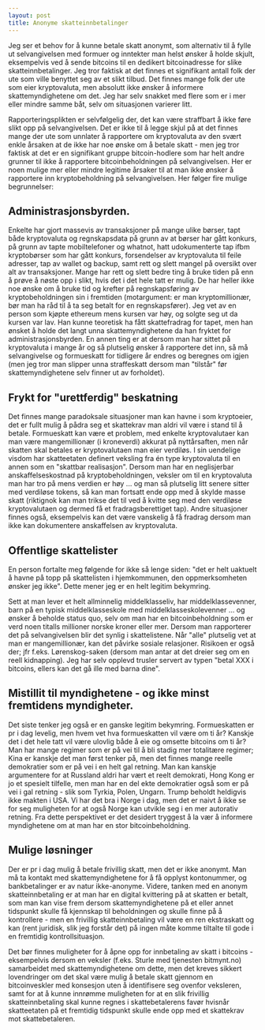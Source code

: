 ```yaml
---
layout: post
title: Anonyme skatteinnbetalinger
---
```


Jeg ser et behov for å kunne betale skatt anonymt, som alternativ til å fylle ut selvangivelsen med formuer og inntekter man helst ønsker å holde skjult, eksempelvis ved å sende bitcoins til en dedikert bitcoinadresse for slike skatteinnbetalinger.  Jeg tror faktisk at det finnes et signifikant antall folk der ute som ville benyttet seg av et slikt tilbud.  Det finnes mange folk der ute som eier kryptovaluta, men absolutt ikke ønsker å informere skattemyndighetene om det.  Jeg har selv snakket med flere som er i mer eller mindre samme båt, selv om situasjonen varierer litt.

Rapporteringsplikten er selvfølgelig der, det kan være straffbart å ikke føre slikt opp på selvangivelsen.  Det er ikke til å legge skjul på at det finnes mange der ute som unnlater å rapportere om kryptovaluta av den svært enkle årsaken at de ikke har noe ønske om å betale skatt - men jeg tror faktisk at det er en signifikant gruppe bitcoin-hodlere som har helt andre grunner til ikke å rapportere bitcoinbeholdningen på selvangivelsen.  Her er noen mulige mer eller mindre legitime årsaker til at man ikke ønsker å rapportere inn kryptobeholdning på selvangivelsen.  Her følger fire mulige begrunnelser:

## Administrasjonsbyrden.

Enkelte har gjort massevis av transaksjoner på mange ulike børser, tapt både kryptovaluta og regnskapsdata på grunn av at børser har gått konkurs, på grunn av tapte mobiltelefoner og whatnot, hatt udokumenterte tap ifbm kryptobørser som har gått konkurs, forsendelser av kryptovaluta til feile adresser, tap av wallet og backup, samt rett og slett mangel på oversikt over alt av transaksjoner.  Mange har rett og slett bedre ting å bruke tiden på enn å prøve å nøste opp i slikt, hvis det i det hele tatt er mulig.  De har heller ikke noe ønske om å bruke tid og krefter på regnskapsføring av kryptobeholdningen sin i fremtiden (motargument: er man kryptomillionær, bør man ha råd til å ta seg betalt for en regnskapsfører).  Jeg vet av en person som kjøpte ethereum mens kursen var høy, og solgte seg ut da kursen var lav.  Han kunne teoretisk ha fått skattefradrag for tapet, men han ønsket å holde det langt unna skattemyndighetene da han fryktet for administrasjonsbyrden.  En annen ting er at dersom man har sittet på kryptovaluta i mange år og så plutselig ønsker å rapportere det inn, så må selvangivelse og formueskatt for tidligere år endres og beregnes om igjen (men jeg tror man slipper unna straffeskatt dersom man "tilstår" før skattemyndighetene selv finner ut av forholdet).

## Frykt for "urettferdig" beskatning

Det finnes mange paradoksale situasjoner man kan havne i som kryptoeier, det er fullt mulig å pådra seg et skattekrav man aldri vil være i stand til å betale.  Formueskatt kan være et problem, med enkelte kryptovalutaer kan man være mangemillionær (i kroneverdi) akkurat på nyttårsaften, men når skatten skal betales er kryptovalutaen man eier verdiløs.  I sin uendelige visdom har skatteetaten definert veksling fra én type kryptovaluta til en annen som en "skattbar realisasjon".  Dersom man har en neglisjerbar anskaffelseskostnad på kryptobeholdningen, veksler om til en kryptovaluta man har tro på mens verdien er høy ... og man så plutselig litt senere sitter med verdiløse tokens, så kan man fortsatt ende opp med å skylde masse skatt (riktignok kan man trikse det til ved å kvitte seg med den verdiløse kryptovalutaen og dermed få et fradragsberettiget tap).  Andre situasjoner finnes også, eksempelvis kan det være vanskelig å få fradrag dersom man ikke kan dokumentere anskaffelsen av kryptovaluta.

## Offentlige skattelister

En person fortalte meg følgende for ikke så lenge siden: "det er helt uaktuelt å havne på topp på skattelisten i hjemkommunen, den oppmerksomheten ønsker jeg ikke".  Dette mener jeg er en helt legitim bekymring.

Sett at man lever et helt allminnelig middelklasseliv, har middelklassevenner, barn på en typisk middelklasseskole med middelklasseskolevenner ... og ønsker å beholde status quo, selv om man har en bitcoinbeholdning som er verd noen titalls millioner norske kroner eller mer.  Dersom man rapporterer det på selvangivelsen blir det synlig i skattelistene.  Når "alle" plutselig vet at man er mangemillionær, kan det påvirke sosiale relasjoner.  Risikoen er også der; jfr f.eks. Lørenskog-saken (dersom man antar at det dreier seg om en reell kidnapping).  Jeg har selv opplevd trusler servert av typen "betal XXX i bitcoins, ellers kan det gå ille med barna dine".

## Mistillit til myndighetene - og ikke minst fremtidens myndigheter.

Det siste tenker jeg også er en ganske legitim bekymring.  Formueskatten er pr i dag levelig, men hvem vet hva formueskatten vil være om ti år?  Kanskje det i det hele tatt vil være ulovlig både å eie og omsette bitcoins om ti år?  Man har mange regimer som er på vei til å bli stadig mer totalitære regimer; Kina er kanskje det man først tenker på, men det finnes mange reelle demokratier som er på vei i en helt gal retning.  Man kan kanskje argumentere for at Russland aldri har vært et reelt demokrati, Hong Kong er jo et spesielt tilfelle, men man har en del ekte demokratier også som er på vei i gal retning - slik som Tyrkia, Polen, Ungarn.  Trump beholdt heldigvis ikke makten i USA.  Vi har det bra i Norge i dag, men det er naivt å ikke se for seg muligheten for at også Norge kan utvikle seg i en mer autorativ retning.  Fra dette perspektivet er det desidert tryggest å la vær å informere myndighetene om at man har en stor bitcoinbeholdning.

## Mulige løsninger

Der er pr i dag mulig å betale frivillig skatt, men det er ikke anonymt.  Man må ta kontakt med skattemyndighetene for å få opplyst kontonummer, og bankbetalinger er av natur ikke-anonyme.  Videre, tanken med en anonym skatteinnbetaling er at man har en digital kvittering på at skatten er betalt, som man kan vise frem dersom skattemyndighetene på et eller annet tidspunkt skulle få kjennskap til beholdningen og skulle finne på å kontrollere - men en frivillig skatteinnbetaling vil være en ren ekstraskatt og kan (rent juridisk, slik jeg forstår det) på ingen måte komme tiltalte til gode i en fremtidig kontrollsituasjon.

Det bør finnes muligheter for å åpne opp for innbetaling av skatt i bitcoins - eksempelvis dersom en veksler (f.eks. Sturle med tjenesten bitmynt.no) samarbeidet med skattemyndighetene om dette, men det kreves sikkert lovendringer om det skal være mulig å betale skatt gjennom en bitcoinveskler med konsesjon uten å identifisere seg ovenfor veksleren, samt for at å kunne innrømme muligheten for at en slik frivillig skatteinnbetaling skal kunne regnes i skattebetalerens favør hvisnår skatteetaten på et fremtidig tidspunkt skulle ende opp med et skattekrav mot skattebetaleren.
